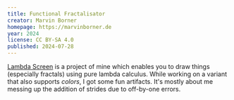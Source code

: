 ```yaml
---
title: Functional Fractalisator
creator: Marvin Borner
homepage: https://marvinborner.de
year: 2024
license: CC BY-SA 4.0
published: 2024-07-28
---
```


[Lambda Screen](https://text.marvinborner.de/2024-03-25-02.html) is a project
of mine which enables you to draw things (especially fractals) using pure
lambda calculus. While working on a variant that also supports *colors*, I got
some fun artifacts. It's mostly about me messing up the addition of strides
due to off-by-one errors.
